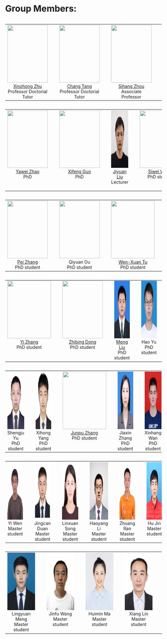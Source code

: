 # Group Members:

<table width="90%" border="0" align="left" cellspacing="30">
        <tbody><tr valign="top" align="center">
          <td width="20%" style="padding-right:30px">
            <div> <img width="130" height="185" src="./groupmember/xinzhongzhu.jpg"></div>
            <div> <a href="http://xinzhongzhu.github.io/">Xinzhong Zhu</a> </div>
            <div> Professor Doctorial Tutor </div>
          </td>
          <td width="20%" style="padding-right:30px">
            <div> <img width="130" height="185" src="./groupmember/tangchang.png"></div>
            <div> <a href="http://tangchang.net/">Chang Tang</a> </div>
            <div> Professor Doctorial Tutor </div>
          </td>
          <td width="20%" style="padding-right:30px">
            <div> <img width="130" height="185" src="./groupmember/sihang.PNG"></div>
            <div> <a href="https://sihangzhou.github.io/">Sihang Zhou</a> </div>
            <div> Associate Professor </div>
          </td>
          <td width="20%" style="padding-right:30px">
            <div> <img width="130" height="185" src="./groupmember/siqi.PNG"></div>
            <div> <a href="https://github.com/wangsiqinudt">Siqi Wang</a> </div>
            <div> Associate Professor </div>
          </td>
          <td width="20%" style="padding-right:30px">
            <div> <img width="140" height="185" src="./groupmember/xingchen.jpg"></div>
            <div><a href="https://github.com/ownseven">  Xingchen Hu </a> </div>
            <div> Postdoctoral </div>
          </td>
          <td width="20%" style="padding-right:30px">
            <div> <img width="130" height="185" src="./groupmember/tuanfei.jpg"></div>
            <div> <a href="https://zhutuanfei.github.io/"> Tuanfei Zhu </a> </div>
            <div> Postdoctoral </div>
          </td>

 <table width="90%" border="0" align="left" cellspacing="30">
 		<tbody><tr valign="top" align="center">
         <td width="20%" style="padding-right:30px">
            <div> <img width="130" height="185" src="./groupmember/yawei.PNG"></div>
            <div> <a href="https://yaweizhao.github.io">Yawei Zhao</a></div>
            <div> PhD </div>
          </td>
          <td width="20%" style="padding-right:30px">
            <div> <img width="130" height="185" src="./groupmember/xifeng.PNG"></div>
            <div> <a href="http://github.com/XifengGuo">Xifeng Guo</a> </div>
            <div> PhD </div>
          </td>
       <td width="20%" style="padding-right:30px">
            <div> <img width="130" height="185" src="./groupmember/liujiyuan.jpg"></div>
            <div> <a href="https://liujiyuan13.github.io/">Jiyuan Liu</a> </div>
            <div> Lecturer </div>
       </td>
      <td width="20%" style="padding-right:30px">
            <div> <img width="130" height="185" src="./groupmember/siweiwang.jpg"></div>
            <div> <a href="https://wangsiwei2010.github.io">Siwei Wang</a> </div>
            <div> PhD student </div>
          </td>
           <td width="20%" style="padding-right:30px">
            <div> <img width="122" height="185" src="./groupmember/zhengxiao1.jpg"></div>
            <div> <a href="https://xiaozh-nudt.github.io/">Xiao Zheng</a></div>
            <div> PhD student </div>
          </td>
     <td width="20%" style="padding-right:30px">
            <div> <img width="130" height="185" src="./groupmember/hujingtao.jpg"></div>
            <div><a href="https://hujingtao.github.io/">Jingtao Hu</a></div>
            <div> PhD student </div>
          </td>
   

 <table width="90%" border="0" align="left" cellspacing="30">
 		<tbody><tr valign="top" align="center">
     <td width="20%" style="padding-right:30px">
            <div> <img width="130" height="185" src="./groupmember/zhangpei.jpg"></div>
            <div> <a href="https://jeaninezpp.github.io/">Pei Zhang</a></div>
            <div> PhD student </div>
          </td>
     <td width="20%" style="padding-right:30px">
            <div> <img width="130" height="185" src="./groupmember/ouqiyuan.jpeg"></div>
            <div> Qiyuan Ou</div>
            <div> PhD student </div>
          </td>
    <td width="20%" style="padding-right:30px">
            <div> <img width="140" height="185" src="./groupmember/wenxuan.jpg"></div>
            <div> <a href="https://wxtu.github.io">Wen-Xuan Tu</a></div>
            <div> PhD student </div>
          </td>
     <td width="20%" style="padding-right:30px">
            <div> <img width="130" height="185" src="./groupmember/lwx.jpg"></div>
            <div> Wei-Xuan Liang</div>
            <div> PhD student </div>
          </td>
     <td width="20%" style="padding-right:30px">
            <div> <img width="130" height="185" src="./groupmember/liliang.jpg"></div>
            <div> <a href="https://liliangnudt.github.io/">Liang Li</a> </div>
            <div> PhD student </div>
          </td>
    <td width="20%" style="padding-right:30px">
            <div> <img width="130" height="185" src="./groupmember/liangke.jpg"></div>
            <div> <a href="https://liangke23.github.io/">Ke Liang</a> </div>
            <div> PhD student </div>
          </td>

                        
  <table width="90%" border="0" align="left" cellspacing="30">
 		<tbody><tr valign="top" align="center">
         <td width="20%" style="padding-right:30px">
            <div> <img width="140" height="185" src="./groupmember/zhangyi.jpg"></div>
            <div> <a href="https://github.com/ethan-yizhang">Yi Zhang</a></div>
            <div> PhD student </div>
          </td>
        <td width="20%" style="padding-right:30px">
           <div> <img width="130" height="185" src="./groupmember/dongzhibin1.jpg"></div>
            <div> <a href="https://dzboop.github.io/">Zhibing Dong</a> </div>
            <div> PhD student </div>
          </td>
    <td width="20%" style="padding-right:30px">
            <div> <img width="120" height="185" src="./groupmember/liumeng.jpg"></div>
            <div> <a href="https://mgithubl.github.io/">Meng Liu</a> </div>
            <div> PhD student </div>
          </td>
     <td width="20%" style="padding-right:30px">
            <div> <img width="130" height="185" src="./groupmember/yuhao.png"></div>
            <div>Hao Yu</div>
            <div> PhD student </div>
          </td>
     <td width="20%" style="padding-right:30px">
            <div> <img width="130" height="185" src="./groupmember/hudayu.jpg"></div>
            <div>Dayu Hu</div>
            <div> PhD student </div>
          </td>
      <td width="20%" style="padding-right:30px">
            <div> <img width="140" height="185" src="./groupmember/liusuyuan.jpg"></div>
            <div> <a href="https://tracesource.github.io/">Suyuan Liu</a></div>
            <div> PhD student </div>
          </td>  


  <table width="90%" border="0" align="left" cellspacing="30">
 		<tbody><tr valign="top" align="center">
     <td width="20%" style="padding-right:30px">
            <div> <img width="140" height="185" src="./groupmember/liusuyuan.jpg"></div>
            <div> Shengju Yu</div>
            <div> PhD student </div>
          </td>  
        <td width="20%" style="padding-right:30px">
            <div> <img width="132" height="185" src="./groupmember/yangxihong.jpg"></div>
            <div>Xihong Yang</div>
            <div> PhD student </div>
          </td>
    <td width="20%" style="padding-right:30px">
            <div> <img width="140" height="185" src="./groupmember/zhangjunpu.jpg"></div>
            <div> <a href="https://junpuzhang.github.io">Junpu Zhang</a></div>
            <div> PhD student </div>
          </td>
         <td width="20%" style="padding-right:30px">
            <div> <img width="140" height="185" src="./groupmember/zhangjiaxin.jpg"></div>
            <div> Jiaxin Zhang</div>
            <div> PhD student </div>
          </td>                     
      <td width="20%" style="padding-right:30px">
            <div> <img width="147" height="185" src="./groupmember/wanxinhang.jpg"></div>
            <div> Xinhang Wan</div>
            <div> PhD student </div>
     </td>
    <td width="20%" style="padding-right:30px">
            <div> <img width="140" height="185" src="./groupmember/liuyue.jpg"></div>
            <div> <a href="https://yueliu1999.github.io/">Yue Liu</a></div>
            <div> Master student </div>
          </td>                
                        

 

  <table width="90%" border="0" align="left" cellspacing="30">
 		<tbody><tr valign="top" align="center">
         <td width="20%" style="padding-right:30px">
            <div> <img width="140" height="185" src="./groupmember/wenyi.jpg"></div>
            <div> Yi Wen</div>
            <div> Master student </div>
          </td>
        <td width="20%" style="padding-right:30px">
            <div> <img width="132" height="185" src="./groupmember/duanjingcan.jpg"></div>
            <div> Jingcan Duan</div>
            <div> Master student </div>
          </td>
    <td width="20%" style="padding-right:30px">
            <div> <img width="147" height="185" src="./groupmember/songlinxuan.jpg"></div>
            <div> Linxuan Song</div>
            <div> Master student </div>
          </td>
     <td width="20%" style="padding-right:30px">
            <div> <img width="140" height="185" src="./groupmember/lihaoyang.jpg"></div>
            <div> Haoyang Li</div>
            <div> Master student </div>
          </td>
    <td width="20%" style="padding-right:30px">
            <div> <img width="140" height="185" src="./groupmember/ranzhuang.jpg"></div>
            <div> Zhuang Ran</div>
            <div> Master student </div>
          </td>  
        <td width="20%" style="padding-right:30px">
            <div> <img width="140" height="185" src="./groupmember/jinhu.jpg"></div>
            <div> Hu Jin</div>
            <div> Master student </div>
          </td>
                        
  <table width="90%" border="0" align="left" cellspacing="30">
 		<tbody><tr valign="top" align="center">
             <td width="20%" style="padding-right:30px">
            <div> <img width="140" height="185" src="./groupmember/menglingyuan.jpg"></div>
            <div> Lingyuan Meng</div>
            <div> Master student </div>
          </td>
        <td width="20%" style="padding-right:30px">
            <div> <img width="132" height="185" src="./groupmember/wangjinfu.jpg"></div>
            <div> Jinfu Wang</div>
            <div> Master student </div>
          </td>
    <td width="20%" style="padding-right:30px">
            <div> <img width="147" height="185" src="./groupmember/mahuimin.jpg"></div>
            <div> Huimin Ma</div>
            <div> Master student </div>
          </td>
     <td width="20%" style="padding-right:30px">
            <div> <img width="140" height="185" src="./groupmember/linxiang.jpg"></div>
            <div> Xiang Lin</div>
            <div> Master student </div>
          </td>
 
